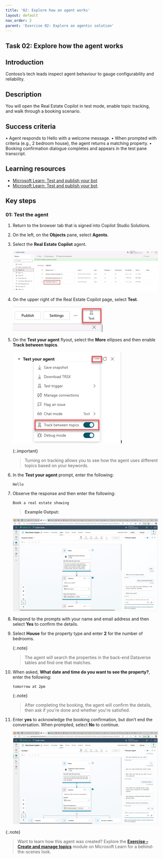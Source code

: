 ```yaml
---
title: '02: Explore how an agent works'
layout: default
nav_order: 2
parent: 'Exercise 02: Explore an agentic solution'
---
```

## Task 02: Explore how the agent works

## Introduction
Contoso’s tech leads inspect agent behaviour to gauge configurability and reliability.

## Description
You will open the Real Estate Copilot in test mode, enable topic tracking, and walk through a booking scenario.

## Success criteria
•	Agent responds to Hello with a welcome message.
•	When prompted with criteria (e.g., 2 bedroom house), the agent returns a matching property.
•	Booking confirmation dialogue completes and appears in the test pane transcript.

## Learning resources
- [Microsoft Learn: Test and publish your bot](https://learn.microsoft.com/en-us/training/modules/test-publish-bot/)
- [Microsoft Learn: Test and publish your bot](https://learn.microsoft.com/en-us/training/modules/power-virtual-agents-create-online-workshop/publish-demo).


## Key steps

### 01: Test the agent


1. Return to the browser tab that is signed into Copilot Studio Solutions.

1. On the left, on the **Objects** pane, select **Agents**. 

1. Select the **Real Estate Copilot** agent.

    ![realEstateCopilot.jpg](../../media/realEstateCopilot.jpg)

1. On the upper right of the Real Estate Copilot page, select **Test**.

    ![test1.jpg](../../media/test1.jpg)     

1. On the **Test your agent** flyout, select the **More** ellipses and then enable **Track between topics**.

    ![trackTopics.jpg](../../media/trackTopics.jpg)

    {:.important}
    > Turning on tracking allows you to see how the agent uses different topics based on your keywords.

1. In the **Test your agent** prompt, enter the following: 

    ```Prompt
    Hello
    ```

1. Observe the response and then enter the following:

    ```Prompt
    Book a real estate showing
    ```

    >**Example Output:**
    >
    ![sx1je5s1.jpg](../../media/sx1je5s1.jpg)

1. Respond to the prompts with your name and email address and then select **Yes** to confirm the details.

    <!-- Enter your *name* and *email address*, then confirm by selecting **yes**
    ![u6xx9mry.jpg](../../media/u6xx9mry.jpg) -->

1. Select **House** for the property type and enter **2** for the number of bedrooms.
    <!-- ![pkywz69w.jpg](../../media/pkywz69w.jpg) -->

    {:.note}
     > The agent will search the properties in the back-end Dataverse tables and find one that matches.
    <!-- ![lynx4w53.jpg](../../media/lynx4w53.jpg) -->

1. When asked, **What date and time do you want to see the property?**, enter the following:

    ```Prompt
    tomorrow at 2pm
    ```

    {:.note}
     > After completing the booking, the agent will confirm the details, then ask if you're done and whether you're satisfied.

1. Enter **yes** to acknowledge the booking confirmation, but don’t end the conversation. When prompted, select **No** to continue.

   ![oov4gs79.jpg](../../media/oov4gs79.jpg)

{:.note} 
> Want to learn how this agent was created? Explore the [**Exercise – Create and manage topics**](https://learn.microsoft.com/en-us/training/modules/manage-power-virtual-agents-topics/) module on Microsoft Learn for a behind-the-scenes look.
